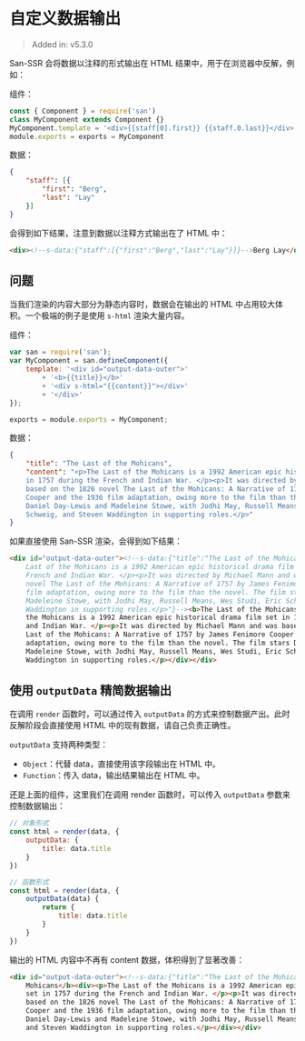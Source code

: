 # 自定义数据输出

> Added in: v5.3.0

San-SSR 会将数据以注释的形式输出在 HTML 结果中，用于在浏览器中反解，例如：

组件：

```javascript
const { Component } = require('san')
class MyComponent extends Component {}
MyComponent.template = '<div>{{staff[0].first}} {{staff.0.last}}</div>'
module.exports = exports = MyComponent
```

数据：

```json
{
    "staff": [{
        "first": "Berg",
        "last": "Lay"
    }]
}
```

会得到如下结果，注意到数据以注释方式输出在了 HTML 中：

```html
<div><!--s-data:{"staff":[{"first":"Berg","last":"Lay"}]}-->Berg Lay</div>
```

## 问题

当我们渲染的内容大部分为静态内容时，数据会在输出的 HTML 中占用较大体积。一个极端的例子是使用 `s-html` 渲染大量内容。

组件：

```javascript
var san = require('san');
var MyComponent = san.defineComponent({
    template: '<div id="output-data-outer">'
        + '<b>{{title}}</b>'
        + '<div s-html="{{content}}"></div>'
        + '</div>'
});

exports = module.exports = MyComponent;
```

数据：

```json
{
    "title": "The Last of the Mohicans",
    "content": "<p>The Last of the Mohicans is a 1992 American epic historical drama film set 
    in 1757 during the French and Indian War. </p><p>It was directed by Michael Mann and was 
    based on the 1826 novel The Last of the Mohicans: A Narrative of 1757 by James Fenimore 
    Cooper and the 1936 film adaptation, owing more to the film than the novel. The film stars 
    Daniel Day-Lewis and Madeleine Stowe, with Jodhi May, Russell Means, Wes Studi, Eric 
    Schweig, and Steven Waddington in supporting roles.</p>"
}
```

如果直接使用 San-SSR 渲染，会得到如下结果：

```html
<div id="output-data-outer"><!--s-data:{"title":"The Last of the Mohicans","content":"<p>The 
    Last of the Mohicans is a 1992 American epic historical drama film set in 1757 during the 
    French and Indian War. </p><p>It was directed by Michael Mann and was based on the 1826 
    novel The Last of the Mohicans: A Narrative of 1757 by James Fenimore Cooper and the 1936 
    film adaptation, owing more to the film than the novel. The film stars Daniel Day-Lewis and 
    Madeleine Stowe, with Jodhi May, Russell Means, Wes Studi, Eric Schweig, and Steven 
    Waddington in supporting roles.</p>"}--><b>The Last of the Mohicans</b><div><p>The Last of 
    the Mohicans is a 1992 American epic historical drama film set in 1757 during the French 
    and Indian War. </p><p>It was directed by Michael Mann and was based on the 1826 novel The 
    Last of the Mohicans: A Narrative of 1757 by James Fenimore Cooper and the 1936 film 
    adaptation, owing more to the film than the novel. The film stars Daniel Day-Lewis and 
    Madeleine Stowe, with Jodhi May, Russell Means, Wes Studi, Eric Schweig, and Steven 
    Waddington in supporting roles.</p></div></div>
```

## 使用 `outputData` 精简数据输出

在调用 `render` 函数时，可以通过传入 `outputData` 的方式来控制数据产出。此时反解阶段会直接使用 HTML 中的现有数据，请自己负责正确性。

`outputData` 支持两种类型：

- `Object`：代替 data，直接使用该字段输出在 HTML 中。
- `Function`：传入 data，输出结果输出在 HTML 中。

还是上面的组件，这里我们在调用 render 函数时，可以传入 `outputData` 参数来控制数据输出：

```javascript
// 对象形式
const html = render(data, {
    outputData: {
        title: data.title
    }
})
```

```javascript
// 函数形式
const html = render(data, {
    outputData(data) {
        return {
            title: data.title
        }
    }
})
```

输出的 HTML 内容中不再有 content 数据，体积得到了显著改善：

```html
<div id="output-data-outer"><!--s-data:{"title":"The Last of the Mohicans"}--><b>The Last of the 
    Mohicans</b><div><p>The Last of the Mohicans is a 1992 American epic historical drama film 
    set in 1757 during the French and Indian War. </p><p>It was directed by Michael Mann and was 
    based on the 1826 novel The Last of the Mohicans: A Narrative of 1757 by James Fenimore 
    Cooper and the 1936 film adaptation, owing more to the film than the novel. The film stars 
    Daniel Day-Lewis and Madeleine Stowe, with Jodhi May, Russell Means, Wes Studi, Eric Schweig, 
    and Steven Waddington in supporting roles.</p></div></div>
```